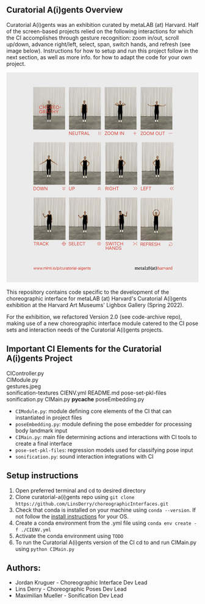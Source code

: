 ## Curatorial A(i)gents Overview

Curatorial A(i)gents was an exhibition curated by metaLAB (at) Harvard. Half of the screen-based projects relied on the following interactions for which the CI accomplishes through gesture recognition: zoom in/out, scroll up/down, advance right/left, select, span, switch hands, and refresh (see image below). Instructions for how to setup and run this project follow in the next section, as well as more info. for how to adapt the code for your own project.

![Interactive Gestures](/curatorial-a(i)gents/gestures.jpeg)

This repository contains code specific to the development of the choreographic interface for metaLAB (at) Harvard's Curatorial A(i)gents exhibition at the Harvard Art Museums' Lighbox Gallery (Spring 2022). 

For the exhibition, we refactored Version 2.0 (see code-archive repo), making use of a new choreographic interface module catered to the CI pose sets and interaction needs of the Curatorial A(i)gents projects.

## Important CI Elements for the Curatorial A(i)gents Project

CIController.py		
CIModule.py		
gestures.jpeg		
sonification-textures
CIENV.yml		README.md		pose-set-pkl-files	sonification.py
CIMain.py		__pycache__		poseEmbedding.py

* ```CIModule.py```: module defining core elements of the CI that can instantiated in project files
* ```poseEmbedding.py```: module defining the pose embedder for processing body landmark input
* ```CIMain.py```: main file determining actions and interactions with CI tools to create a final interface
* ```pose-set-pkl-files```: regression models used for classifying pose input
* ```sonification.py```: sound interaction integrations with CI

## Setup instructions 
1) Open preferred terminal and cd to desired directory
3) Clone curatorial-a(i)gents repo using ```git clone https://github.com/LinsDerry/choreographicInterfaces.git```
4) Check that conda is installed on your machine using ```conda --version```. If not follow the [install instructions](https://docs.conda.io/projects/conda/en/latest/user-guide/install/index.html#) for your OS. 
6) Create a conda environment from the .yml file using ```conda env create -f ./CIENV.yml```
7) Activate the conda environment using ```TODO```
8) To run the Curatorial A(i)gents version of the CI cd to and run CIMain.py using ```python CIMain.py```

## Authors:  
* Jordan Kruguer - Choreographic Interface Dev Lead
* Lins Derry - Choreographic Poses Dev Lead
* Maximilian Mueller - Sonification Dev Lead
